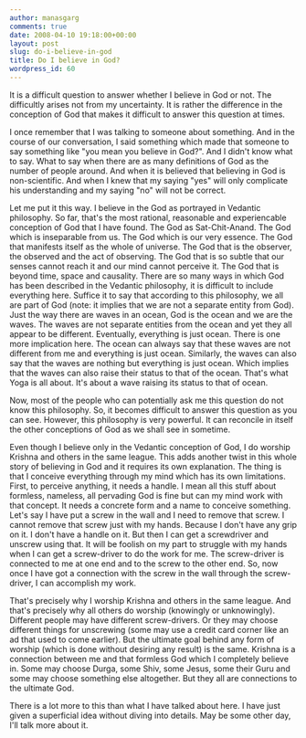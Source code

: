 ```yaml
---
author: manasgarg
comments: true
date: 2008-04-10 19:18:00+00:00
layout: post
slug: do-i-believe-in-god
title: Do I believe in God?
wordpress_id: 60
---
```


It is a difficult question to answer whether I believe in God or not. The difficultly arises not from my uncertainty. It is rather the difference in the conception of God that makes it difficult to answer this question at times.

I once remember that I was talking to someone about something. And in the course of our conversation, I said something which made that someone to say something like "you mean you believe in God?". And I didn't know what to say. What to say when there are as many definitions of God as the number of people around. And when it is believed that believing in God is non-scientific. And when I knew that my saying "yes" will only complicate his understanding and my saying "no" will not be correct.

Let me put it this way. I believe in the God as portrayed in Vedantic philosophy. So far, that's the most rational, reasonable and experiencable conception of God that I have found. The God as Sat-Chit-Anand. The God which is inseparable from us. The God which is our very essence. The God that manifests itself as the whole of universe. The God that is the observer, the observed and the act of observing. The God that is so subtle that our senses cannot reach it and our mind cannot perceive it. The God that is beyond time, space and causality. There are so many ways in which God has been described in the Vedantic philosophy, it is difficult to include everything here. Suffice it to say that according to this philosophy, we all are part of God (note: it implies that we are not a separate entity from God). Just the way there are waves in an ocean, God is the ocean and we are the waves. The waves are not separate entities from the ocean and yet they all appear to be different. Eventually, everything is just ocean. There is one more implication here. The ocean can always say that these waves are not different from me and everything is just ocean. Similarly, the waves can also say that the waves are nothing but everything is just ocean. Which implies that the waves can also raise their status to that of the ocean. That's what Yoga is all about. It's about a wave raising its status to that of ocean.

Now, most of the people who can potentially ask me this question do not know this philosophy. So, it becomes difficult to answer this question as you can see. However, this philosophy is very powerful. It can reconcile in itself the other conceptions of God as we shall see in sometime.

Even though I believe only in the Vedantic conception of God, I do worship Krishna and others in the same league. This adds another twist in this whole story of believing in God and it requires its own explanation. The thing is that I conceive everything through my mind which has its own limitations. First, to perceive anything, it needs a handle. I mean all this stuff about formless, nameless, all pervading God is fine but can my mind work with that concept. It needs a concrete form and a name to conceive something. Let's say I have put a screw in the wall and I need to remove that screw. I cannot remove that screw just with my hands. Because I don't have any grip on it. I don't have a handle on it. But then I can get a screwdriver and unscrew using that. It will be foolish on my part to struggle with my hands when I can get a screw-driver to do the work for me. The screw-driver is connected to me at one end and to the screw to the other end. So, now once I have got a connection with the screw in the wall through the screw-driver, I can accomplish my work.

That's precisely why I worship Krishna and others in the same league. And that's precisely why all others do worship (knowingly or unknowingly). Different people may have different screw-drivers. Or they may choose different things for unscrewing (some may use a credit card corner like an ad that used to come earlier). But the ultimate goal behind any form of worship (which is done without desiring any result) is the same. Krishna is a connection between me and that formless God which I completely believe in. Some may choose Durga, some Shiv, some Jesus, some their Guru and some may choose something else altogether. But they all are connections to the ultimate God.

There is a lot more to this than what I have talked about here. I have just given a superficial idea without diving into details. May be some other day, I'll talk more about it.
